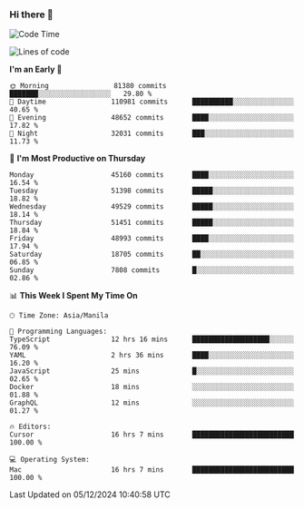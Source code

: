 ### Hi there 👋

<!--START_SECTION:waka-->
![Code Time](http://img.shields.io/badge/Code%20Time-5%2C731%20hrs%201%20min-blue)

![Lines of code](https://img.shields.io/badge/From%20Hello%20World%20I%27ve%20Written-111.0%20million%20lines%20of%20code-blue)

**I'm an Early 🐤** 

```text
🌞 Morning                81380 commits       ███████░░░░░░░░░░░░░░░░░░   29.80 % 
🌆 Daytime                110981 commits      ██████████░░░░░░░░░░░░░░░   40.65 % 
🌃 Evening                48652 commits       ████░░░░░░░░░░░░░░░░░░░░░   17.82 % 
🌙 Night                  32031 commits       ███░░░░░░░░░░░░░░░░░░░░░░   11.73 % 
```
📅 **I'm Most Productive on Thursday** 

```text
Monday                   45160 commits       ████░░░░░░░░░░░░░░░░░░░░░   16.54 % 
Tuesday                  51398 commits       █████░░░░░░░░░░░░░░░░░░░░   18.82 % 
Wednesday                49529 commits       █████░░░░░░░░░░░░░░░░░░░░   18.14 % 
Thursday                 51451 commits       █████░░░░░░░░░░░░░░░░░░░░   18.84 % 
Friday                   48993 commits       ████░░░░░░░░░░░░░░░░░░░░░   17.94 % 
Saturday                 18705 commits       ██░░░░░░░░░░░░░░░░░░░░░░░   06.85 % 
Sunday                   7808 commits        █░░░░░░░░░░░░░░░░░░░░░░░░   02.86 % 
```


📊 **This Week I Spent My Time On** 

```text
🕑︎ Time Zone: Asia/Manila

💬 Programming Languages: 
TypeScript               12 hrs 16 mins      ███████████████████░░░░░░   76.09 % 
YAML                     2 hrs 36 mins       ████░░░░░░░░░░░░░░░░░░░░░   16.20 % 
JavaScript               25 mins             █░░░░░░░░░░░░░░░░░░░░░░░░   02.65 % 
Docker                   18 mins             ░░░░░░░░░░░░░░░░░░░░░░░░░   01.88 % 
GraphQL                  12 mins             ░░░░░░░░░░░░░░░░░░░░░░░░░   01.27 % 

🔥 Editors: 
Cursor                   16 hrs 7 mins       █████████████████████████   100.00 % 

💻 Operating System: 
Mac                      16 hrs 7 mins       █████████████████████████   100.00 % 
```


 Last Updated on 05/12/2024 10:40:58 UTC
<!--END_SECTION:waka-->


<!--
**rad182/rad182** is a ✨ _special_ ✨ repository because its `README.md` (this file) appears on your GitHub profile.

Here are some ideas to get you started:

- 🔭 I’m currently working on ...
- 🌱 I’m currently learning ...
- 👯 I’m looking to collaborate on ...
- 🤔 I’m looking for help with ...
- 💬 Ask me about ...
- 📫 How to reach me: ...
- 😄 Pronouns: ...
- ⚡ Fun fact: ...
-->
